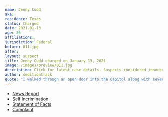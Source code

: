 ```yaml
---
name: Jenny Cudd
aka:
residence: Texas
status: Charged
date: 2021-01-13
age: 36
affiliations:
jurisdiction: Federal
before: 011.jpg
after:
layout: suspect
title: Jenny Cudd charged on January 13, 2021
image: /images/preview/011.jpg
description: Click for latest case details. Suspects considered innocent until proven guilty.
author: seditiontrack
quote: "I walked through an open door into the Capitol along with several hundred other people"
---
```


- [News Report](https://www.cbs7.com/2021/01/13/first-on-cbs7-fbi-arrests-jenny-cudd-for-rioting-at-capitol/)
- [Self Incrimination](https://twitter.com/JoshuaSkinnerTV/status/1349395279179558914?s=20)
- [Statement of Facts](https://www.scribd.com/document/490745903/Jenny-Cudd-and-Eliel-Rosa-Statement-of-Facts)
- [Complaint](https://www.justice.gov/opa/page/file/1353431/download)